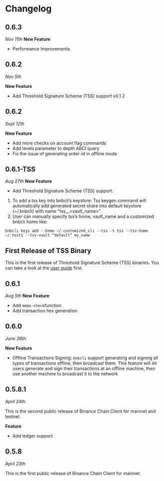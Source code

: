 # Changelog

## 0.6.3
*Nov 11th*
 **New Feature**
* Performance Improvements

## 0.6.2
*Nov 5th*

**New Feature**
* Add Threshold Signature Scheme (TSS) support v0.1.2


## 0.6.2
*Sept 12th*

**New Feature**
* Add more checks on account flag commands
* Add levels parameter to depth ABCI query
* Fix the issue of generating order-id in offline mode

## 0.6.1-TSS
*Aug 27th*
 **New Feature**
* Add Threshold Signature Scheme (TSS) support:
1. To add a tss key into bnbcli’s keystore:
Tss keygen command will automatically add generated secret share into default keystore (~/.bnbcli) with name “tss_<moniker>_<vault_name>”
2. User can manually specify tss’s home, vault_name and a customized bnbcli home like:
```
bnbcli keys add --home ~/.customized_cli --tss -t tss --tss-home ~/.test1 --tss-vault “default” my_name
```

## First Release of TSS Binary

This is the first release of Threshold Signature Scheme (TSS) binaries. You can take a look at the [user guide](./testnet/0.6.1-TSS/TSSUserGuide.md) first.


## 0.6.1
*Aug 5th*
 **New Feature**
* Add `memo-check`function
* Add transaction hex generation

## 0.6.0

*June 26th*

**New Feature**
* Offline Transactions Signing: `bnbcli` support generating and signing all types of transactions offline, then broadcast them. This feature will let users generate and sign their transactions at an offline machine, then use another machine to broadcast it to the network

## 0.5.8.1

*April 24th*

This is the second public release of Binance Chain Client for mainnet and testnet.


**Feature**
* Add ledger support

## 0.5.8

*April 23th*

This is the first public release of Binance Chain Client for mainnet.
